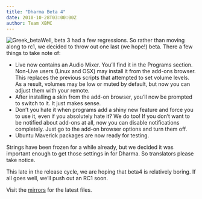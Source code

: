 ```yaml
---
title: "Dharma Beta 4"
date: 2010-10-28T03:00:00Z
author: Team XBMC
---
```


![](/sites/default/files/uploads/Greek_beta.webp "Greek_beta")Well, beta 3 had a few regressions. So rather than moving along to rc1, we decided to throw out one last (we hope!) beta. There a few things to take note of:

- Live now contains an Audio Mixer. You’ll find it in the Programs section. Non-Live users (Linux and OSX) may install it from the add-ons browser. This replaces the previous scripts that attempted to set volume levels. As a result, volumes may be low or muted by default, but now you can adjust them with your remote.
- After installing a skin from the add-on browser, you’ll now be prompted to switch to it. It just makes sense.
- Don’t you hate it when programs add a shiny new feature and force you to use it, even if you absolutely hate it? We do too! If you don’t want to be notified about add-ons at all, now you can disable notifications completely. Just go to the add-on browser options and turn them off.
- Ubuntu Maverick packages are now ready for testing.

Strings have been frozen for a while already, but we decided it was important enough to get those settings in for Dharma. So translators please take notice.

This late in the release cycle, we are hoping that beta4 is relatively boring. If all goes well, we’ll push out an RC1 soon.

Visit the [mirrors](http://mirrors.xbmc.org/releases/) for the latest files.
